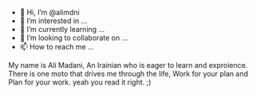 - 👋 Hi, I’m @alimdni
- 👀 I’m interested in ...
- 🌱 I’m currently learning ...
- 💞️ I’m looking to collaborate on ...
- 📫 How to reach me ...

<!---
alimdni/alimdni is a ✨ special ✨ repository because its `README.md` (this file) appears on your GitHub profile.
You can click the Preview link to take a look at your changes.
--->
My name is Ali Madani, An Irainian who is eager to learn and exproience.
There is one moto that drives me through the life, Work for your plan and Plan for your work. yeah you read it right. ;)
